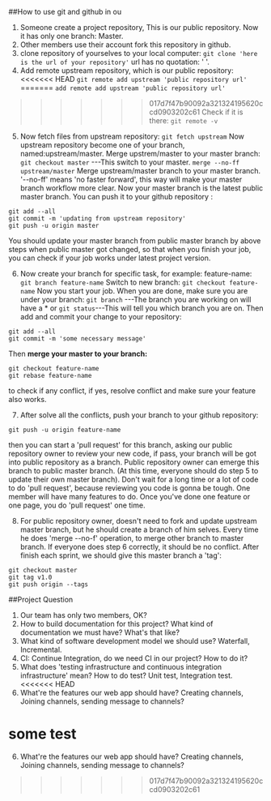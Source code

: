 ##How to use git and github in ou
1. Someone create a project repository, This is our public repository. Now it has only one branch: Master.
2. Other members use their account fork this repository in github.
3. clone repository of yourselves to your local computer:
``git clone 'here is the url of your repository'`` url has no quotation: ' '.
4. Add remote upstream repository, which is our public repository:
<<<<<<< HEAD
``git remote add upstream 'public repository url'``
=======
``add remote add upstream 'public repository url'``
>>>>>>> 017d7f47b90092a321324195620ccd0903202c61
Check if it is there:
``git remote -v``
5. Now fetch files from upstream repository:
``git fetch upstream``
Now upstream repository become one of your branch, named:upstream/master.
Merge upstrem/master to your master branch:
``git checkout master`` ---This switch to your master.
``merge --no-ff upstream/master`` Merge upstream/master branch to your master branch. '--no-ff' means 'no faster forward', this way will make your master branch workflow more clear.
Now your master branch is the latest public master branch. You can push it to your github repository :
```
git add --all
git commit -m 'updating from upstream repository'
git push -u origin master
```
You should update your master branch from public master branch by above steps when public master got changed, so that when you finish your job, you can check if your job works under latest project version.

6. Now create your branch for specific task, for example: feature-name:
``git branch feature-name``
Switch to new branch:
``git checkout feature-name``
Now you start your job. When you are done, make sure you are under your branch:
``git branch`` ---The branch you are working on will have a *
or ``git status``---This will tell you which branch you are  on.
Then add and commit your change to your repository:
```
git add --all
git commit -m 'some necessary message'
```
Then **merge your master to your branch:**
```
git checkout feature-name
git rebase feature-name
```
to check if any conflict, if yes, resolve conflict and make sure your feature also works.

7. After solve all the conflicts, push your branch to your github repository:
```
git push -u origin feature-name
```
 then you can start a 'pull request' for this branch, asking our public repository owner to review your new code, if pass, your branch will be got into public repository as a branch. Public repository owner can emerge this branch to public master branch. (At this time, everyone should do step 5 to update their own master branch).
Don't wait for a long time or a lot of code to do 'pull request', because reviewing you code is gonna be tough. One member will have many features to do. Once you've done one feature or one page, you do 'pull request' one time.

8. For public repository owner, doesn't need to fork and update upstream master branch, but he should create a branch of him selves.
Every time he does 'merge --no-f' operation, to merge other branch to master branch. If everyone does step 6 correctly, it should be no conflict.
After finish each sprint, we should give this master branch a 'tag':
```
git checkout master
git tag v1.0
git push origin --tags
```


##Project Question
1. Our team has only two members, OK?
2. How to build documentation for this project? What kind of documentation we must have? What's that like?
3. What kind of software development model we should use? Waterfall, Incremental.
4. CI: Continue Integration, do we need CI in our project? How to do it?
5. What does 'testing infrastructure and continuous integration infrastructure' mean? How to do test? Unit test, Integration test.
<<<<<<< HEAD
6. What're the features our web app should have? Creating channels, Joining channels, sending message to channels?

some test
=======
6. What're the features our web app should have? Creating channels, Joining channels, sending message to channels?
>>>>>>> 017d7f47b90092a321324195620ccd0903202c61
